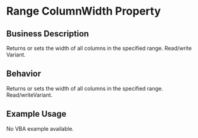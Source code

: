 # Range ColumnWidth Property

## Business Description
Returns or sets the width of all columns in the specified range. Read/write Variant.

## Behavior
Returns or sets the width of all columns in the specified range. Read/writeVariant.

## Example Usage
No VBA example available.